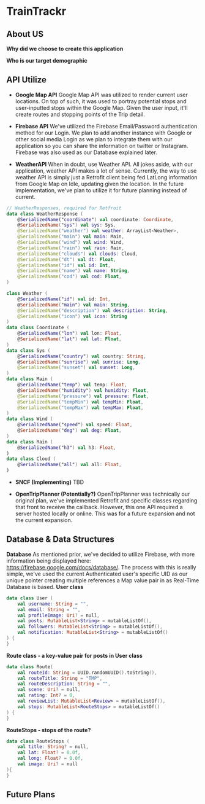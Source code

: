 # TrainTrackr

## About US
**Why did we choose to create this application**

**Who is our target demographic**


## API Utilize 
- **Google Map API**
Google Map API was utilized to render current user locations. On top of such, it was used to portray potential stops and user-inputted stops within the Google Map.
Given the user input, it'll create routes and stopping points of the Trip detail.

- **Firebase API**
We've utilized the Firebase Email/Password authentication method for our Login. We plan to add another instance with Google or other social media Login as we plan to integrate
them with our application so you can share the information on twitter or Instagram. Firebase was also used as our Database explained later.

- **WeatherAPI**
When in doubt, use Weather API. All jokes aside, with our application, weather API makes a lot of sense. Currently, the way to use weather API is simply just a Retrofit client
being fed LatLong information from Google Map on Idle, updating given the location. In the future implementation, we've plan to utilize it for future planning instead of current.
```Kotlin
// WeatherResponses, required for Retfroit
data class WeatherResponse (
    @SerializedName("coordinate") val coordinate: Coordinate,
    @SerializedName("sys") val sys: Sys,
    @SerializedName("weather") val weather: ArrayList<Weather>,
    @SerializedName("main") val main: Main,
    @SerializedName("wind") val wind: Wind,
    @SerializedName("rain") val rain: Rain,
    @SerializedName("clouds") val clouds: Cloud,
    @SerializedName("dt") val dt: Float,
    @SerializedName("id") val id: Int,
    @SerializedName("name") val name: String,
    @SerializedName("cod") val cod: Float,
)

class Weather (
    @SerializedName("id") val id: Int,
    @SerializedName("main") val main: String,
    @SerializedName("description") val description: String,
    @SerializedName("icon") val icon: String
)
data class Coordinate (
    @SerializedName("lon") val lon: Float,
    @SerializedName("lat") val lat: Float,
)
data class Sys (
    @SerializedName("country") val country: String,
    @SerializedName("sunrise") val sunrise: Long,
    @SerializedName("sunset") val sunset: Long,
)
data class Main (
    @SerializedName("temp") val temp: Float,
    @SerializedName("humidity") val humidity: Float,
    @SerializedName("pressure") val pressure: Float,
    @SerializedName("tempMin") val tempMin: Float,
    @SerializedName("tempMax") val tempMax: Float,
)
data class Wind (
    @SerializedName("speed") val speed: Float,
    @SerializedName("deg") val deg: Float,
)
data class Rain (
    @SerializedName("h3") val h3: Float,
)
data class Cloud (
    @SerializedName("all") val all: Float,
)
```

- **SNCF (Implementing)**
TBD

- **OpenTripPlanner (Potentially?)**
OpenTripPlanner was technically our original plan, we've implemented Retrofit and specific classes regarding that front to receive the callback.
However, this one API required a server hosted locally or online. This was for a future expansion and not the current expansion.

## Database & Data Structures
**Database**
As mentioned prior, we've decided to utilize Firebase, with more information being displayed here: https://firebase.google.com/docs/database/. The process with this is really simple,
we've used the current Authenticated user's specific UID as our unique pointer creating multiple references a Map value pair in as Real-Time Database is based.
**User class**
```Kotlin
data class User (
    val username: String = "",
    val email: String = "",
    val profileImage: Uri? = null,
    val posts: MutableList<String> = mutableListOf(),
    val followers: MutableList<String> = mutableListOf(),
    val notification: MutableList<String> = mutableListOf()
) {
}
```
**Route class - a key-value pair for posts in User class**
```Kotlin
data class Route(
    val routeId: String = UUID.randomUUID().toString(),
    val routeTitle: String = "TMP",
    val routeDescription: String = "",
    val scene: Uri? = null,
    val rating: Int? = 0,
    val reviewList: MutableList<Review> = mutableListOf(),
    val stops: MutableList<RouteStops> = mutableListOf()
) {
}
```
**RouteStops - stops of the route?**
```Kotlin
data class RouteStops (
    val title: String? = null,
    val lat: Float? = 0.0f,
    val long: Float? = 0.0f,
    val image: Uri? = null
){
}
```

## Future Plans
